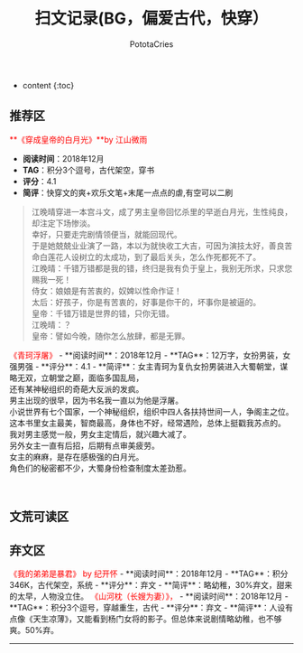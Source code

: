 ﻿---
layout: post
title:  "扫文记录(BG，偏爱古代，快穿）"
categories: Reading
tags: 小说
author: PototaCries
---

* content
{:toc}
## 推荐区

<font color="red"> 
**《穿成皇帝的白月光》**by 江山微雨
</font>

- **阅读时间**：2018年12月
- **TAG**：积分3个逗号，古代架空，穿书
- **评分**：4.1
- **简评**：快穿文的爽+欢乐文笔+末尾一点点的虐 ​​​,有空可以二刷 ​


>江晚晴穿进一本宫斗文，成了男主皇帝回忆杀里的早逝白月光，生性纯良，却注定下场惨淡。<br />
幸好，只要走完剧情领便当，就能回现代。<br />
于是她兢兢业业演了一路，本以为就快收工大吉，可因为演技太好，善良苦命白莲花人设树立的太成功，到了最后关头，怎么作死都死不了。<br />
江晚晴：千错万错都是我的错，终归是我有负于皇上，我别无所求，只求您赐我一死！<br />
侍女：娘娘是有苦衷的，奴婢以性命作证！<br />
太后：好孩子，你是有苦衷的，好事是你干的，坏事你是被逼的。<br />
皇帝：千错万错是世界的错，只你无错。<br />
江晚晴：？<br />
皇帝：譬如今晚，随你怎么放肆，都是无罪。<br />


<font color="red"> 
《青珂浮屠》
</font>
- **阅读时间**：2018年12月
- **TAG**：12万字，女扮男装，女强男强
- **评分**：4.1
- **简评**：女主青珂为复仇女扮男装进入大蜀朝堂，谋略无双，立朝堂之巅，面临多国乱局，<br />
还有某神秘组织的奇葩大反派的发疯。<br />
男主出现的很早，因为书名我一直以为他是浮屠。<br />
小说世界有七个国家，一个神秘组织，组织中四人各扶持世间一人，争阁主之位。<br />
这本书里女主最美，智商最高，身体也不好，经常遇险，总体上挺戳我苏点的。<br />
我对男主感觉一般，男女主定情后，就兴趣大减了。<br />
另外女主一直有后招，后期有点审美疲劳。<br />
女主的麻麻，是存在感极强的白月光。<br />
角色们的秘密都不少，大蜀身份检查制度太差劲惹。

​​​
## 文荒可读区

## 弃文区
<font color="red"> 
《我的弟弟是暴君》 by 纪开怀 
</font>
- **阅读时间**：2018年12月
- **TAG**：积分346K，古代架空，系统
- **评分**：弃文
- **简评**：略幼稚，30%弃文，甜来的太早，人物没立住。 ​​​​

<font color="red"> 
《山河枕（长嫂为妻）》，
</font>
- **阅读时间**：2018年12月
- **TAG**：积分3个逗号，穿越重生，古代
- **评分**：弃文
- **简评**：人设有点像《天生凉薄》，又能看到杨门女将的影子。但总体来说剧情略幼稚，也不够爽。50%弃。



------------
